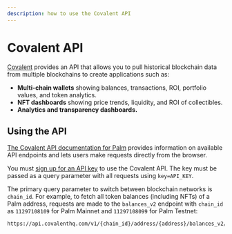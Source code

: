 ```yaml
---
description: how to use the Covalent API
---
```


# Covalent API

[Covalent](https://www.covalenthq.com/) provides an API that allows you to pull historical blockchain data from multiple
blockchains to create applications such as:

- **Multi-chain wallets** showing balances, transactions, ROI, portfolio values, and token analytics.
- **NFT dashboards** showing price trends, liquidity, and ROI of collectibles.
- **Analytics and transparency dashboards.**

## Using the API

[The Covalent API documentation for Palm](https://www.covalenthq.com/docs/networks/palm) provides information on available
API endpoints and lets users make requests directly from the browser.

You must [sign up for an API key](https://www.covalenthq.com/platform/#/auth/register/) to use the Covalent API.
The key must be passed as a query parameter with all requests using `key=API_KEY`.

The primary query parameter to switch between blockchain networks is `chain_id`.
For example, to fetch all token balances (including NFTs) of a Palm address, requests are made to the `balances_v2` endpoint
with `chain_id` as `11297108109` for Palm Mainnet and `11297108099` for Palm Testnet:

```text
https://api.covalenthq.com/v1/{chain_id}/address/{address}/balances_v2/
```
